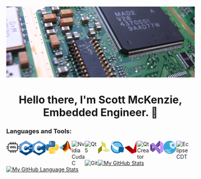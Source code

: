 ![CircuitBoard](https://raw.githubusercontent.com/smckenzie-unr/smckenzie-unr/main/Screenshot%20from%202022-07-08%2010-41-28.png)
<p>
  <h1 align="center"><b>Hello there, I'm Scott McKenzie, Embedded Engineer. 👋</b></h1>
</p>

### Languages and Tools: 
<img align="left" alt="VHDL language" width="35px" src="https://raw.githubusercontent.com/smckenzie-unr/smckenzie-unr/main/vhdl.png" />
<img align="left" alt="C++ language" width="35px" src="https://raw.githubusercontent.com/smckenzie-unr/smckenzie-unr/main/ISO_C++_Logo.svg.png" />
<img align="left" alt="C language" width="35px" src="https://raw.githubusercontent.com/smckenzie-unr/smckenzie-unr/main/380px-C_Programming_Language.svg.png" />
<img align="left" alt="Python language" width="35px" src="https://raw.githubusercontent.com/smckenzie-unr/smckenzie-unr/main/Python-logo-notext.svg.png" />
<img align="left" alt="Matlab" width="35px" src="https://raw.githubusercontent.com/smckenzie-unr/smckenzie-unr/main/Matlab_Logo.png" />
<img align="left" alt="Nvidia Cuda C" width="35px" src="https://avatars.githubusercontent.com/u/1728152?s=200&v=4" />
<img align="left" alt="Qt 5" width="35px" src="https://avatars.githubusercontent.com/u/159455?s=200&v=4" />
<img align="left" alt="Vivado" width="35px" src="https://raw.githubusercontent.com/smckenzie-unr/smckenzie-unr/main/vivado_logo.png" />
<img align="left" alt="Quartus" width="35px" src="https://raw.githubusercontent.com/smckenzie-unr/smckenzie-unr/main/quartusii.png" />
<img align="left" alt="Vitis" width="35px" src="https://raw.githubusercontent.com/smckenzie-unr/smckenzie-unr/main/ide_icon.png" />
<img align="left" alt="Qt Creator" width="35px" src="https://avatars.githubusercontent.com/u/30841581?s=200&v=4" />
<img align="left" alt="Visual Studio" width="35px" src="https://raw.githubusercontent.com/smckenzie-unr/smckenzie-unr/main/Visual-Studio-2022-Icon.png" />
<img align="left" alt="STM32CubeIDE" width="35px" src="https://raw.githubusercontent.com/smckenzie-unr/smckenzie-unr/main/stm32cube.png" />
<img align="left" alt="Eclipse CDT" width="35px" src="https://user-images.githubusercontent.com/11943860/46922529-b28cdc80-cfe0-11e8-9aec-0091161d3599.png" />
<img align="left" alt="Git" width="35px" src="https://avatars.githubusercontent.com/u/18133?s=200&v=4" />

<br><br> 
[![My GitHub Stats](https://github-readme-stats.vercel.app/api/?username=smckenzie-unr&count_private=true&showicons=true)]()
[![My GitHub Language Stats](https://github-readme-stats.vercel.app/api/top-langs/?username=smckenzie-unr&langs_count=5)]()

<!--
**smckenzie-unr/smckenzie-unr** is a ✨ _special_ ✨ repository because its `README.md` (this file) appears on your GitHub profile.

Here are some ideas to get you started:

- 🔭 I’m currently working on ...
- 🌱 I’m currently learning ...
- 👯 I’m looking to collaborate on ...
- 🤔 I’m looking for help with ...
- 💬 Ask me about ...
- 📫 How to reach me: ...
- 😄 Pronouns: ...
- ⚡ Fun fact: ...
-->
